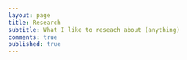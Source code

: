 ```yaml
---
layout: page
title: Research
subtitle: What I like to reseach about (anything)
comments: true
published: true
---
```



